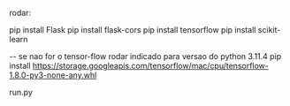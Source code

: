 rodar:

pip install Flask
pip install flask-cors
pip install tensorflow
pip install scikit-learn


-- se nao for o tensor-flow rodar indicado para versao do python 3.11.4
pip install https://storage.googleapis.com/tensorflow/mac/cpu/tensorflow-1.8.0-py3-none-any.whl

run.py